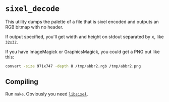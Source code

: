 # `sixel_decode`

This utility dumps the palette of a file that is sixel encoded and outputs an RGB bitmap with no header.

If output specified, you'll get width and height on stdout separated by <kbd>x</kbd>, like `32x32`.

If you have ImageMagick or GraphicsMagick, you could get a PNG out like this:

```bash
convert -size 971x747 -depth 8 /tmp/abbr2.rgb /tmp/abbr2.png
```

## Compiling

Run `make`. Obviously you need [`libsixel`](https://github.com/saitoha/libsixel).
